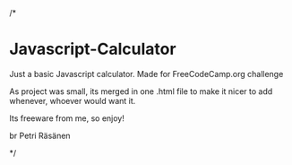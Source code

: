 /*
# Javascript-Calculator
Just a basic Javascript calculator. Made for FreeCodeCamp.org challenge

As project was small, its merged in one .html file to make it nicer to add whenever, whoever would want it.

Its freeware from me, so enjoy!

br
Petri Räsänen

*/
